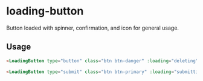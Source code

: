 # loading-button

Button loaded with spinner, confirmation, and icon for general usage.

## Usage

```html
<LoadingButton type="button" class="btn btn-danger" :loading="deleting" confirm confirmText="Are you sure?" @click="delete()">Delete</LoadingButton>

<LoadingButton type="submit" class="btn btn-primary" :loading="submitting">Submit</LoadingButton>
```
